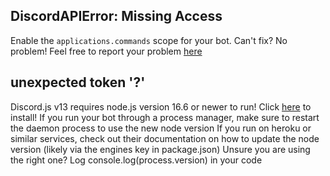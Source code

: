 ## DiscordAPIError: Missing Access

Enable the `applications.commands` scope for your bot.
Can't fix? No problem! Feel free to report your problem [here](https://github.com/nightlxight/discord-bots/issues/new/choose)

## unexpected token '?'

Discord.js v13 requires node.js version 16.6 or newer to run! Click [here](https://nodejs.org/en/) to install!
If you run your bot through a process manager, make sure to restart the daemon process to use the new node version
If you run on heroku or similar services, check out their documentation on how to update the node version (likely via the engines key in package.json)
Unsure you are using the right one? Log console.log(process.version) in your code